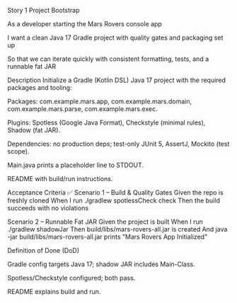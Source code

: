 Story 1
Project Bootstrap

As a
developer starting the Mars Rovers console app

I want
a clean Java 17 Gradle project with quality gates and packaging set up

So that
we can iterate quickly with consistent formatting, tests, and a runnable fat JAR

Description
Initialize a Gradle (Kotlin DSL) Java 17 project with the required packages and tooling:

Packages: com.example.mars.app, com.example.mars.domain, com.example.mars.parse, com.example.mars.exec.

Plugins: Spotless (Google Java Format), Checkstyle (minimal rules), Shadow (fat JAR).

Dependencies: no production deps; test-only JUnit 5, AssertJ, Mockito (test scope).

Main.java prints a placeholder line to STDOUT.

README with build/run instructions.

Acceptance Criteria ✅
Scenario 1 – Build & Quality Gates
Given the repo is freshly cloned
When I run ./gradlew spotlessCheck check
Then the build succeeds with no violations

Scenario 2 – Runnable Fat JAR
Given the project is built
When I run ./gradlew shadowJar
Then build/libs/mars-rovers-all.jar is created
And java -jar build/libs/mars-rovers-all.jar prints "Mars Rovers App Initialized"

Definition of Done (DoD)

Gradle config targets Java 17; shadow JAR includes Main-Class.

Spotless/Checkstyle configured; both pass.

README explains build and run.


